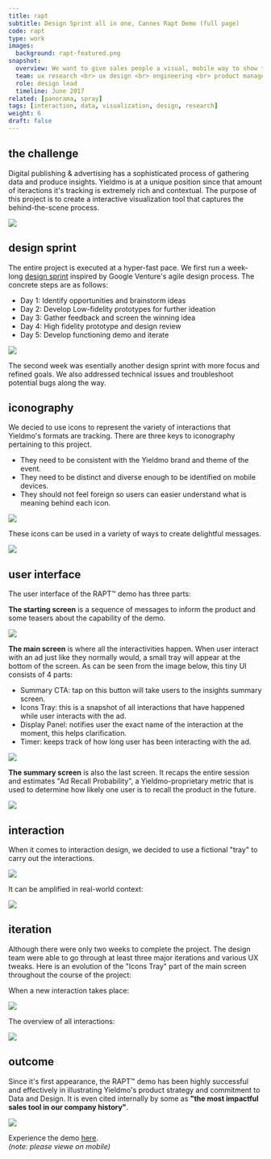 ```yaml
---
title: rapt
subtitle: Design Sprint all in one, Cannes Rapt Demo (full page)
code: rapt
type: work
images:
  background: rapt-featured.png
snapshot:
  overview: We want to give sales people a visual, mobile way to show that we capture a lot of human interactions before the click, and show the potential to tie that data to insights and more elemental advertiser goals (like brand lift). The demo needs to be conducive to an advertiser client looking at it on their own phone during Cannes social events (Yieldmo Yacht, etc.), and needs to be reliable in low connection speed environments. 
  team: ux research <br> ux design <br> engineering <br> product management <br> a/b testing
  role: design lead
  timeline: June 2017
related: [panorama, spray]
tags: [interaction, data, visualization, design, research]
weight: 6
draft: false
---
```


## the challenge

Digital publishing & advertising has a sophisticated process of gathering data and produce insights. Yieldmo is at a unique position since that amount of iteractions it's tracking is extremely rich and contextual. The purpose of this project is to create a interactive visualization tool that captures the behind-the-scene process.

<div><img src="/work/rapt/rapt-concept.jpg"></div>

## design sprint

The entire project is executed at a hyper-fast pace. We first run a week-long [design sprint](http://www.gv.com/sprint/) inspired by Google Venture's agile design process. The concrete steps are as follows:

- Day 1: Identify opportunities and brainstorm ideas
- Day 2: Develop Low-fidelity prototypes for further ideation
- Day 3: Gather feedback and screen the winning idea
- Day 4: High fidelity prototype and design review
- Day 5: Develop functioning demo and iterate

<div><img src="/work/rapt/design-sprint.jpg"></div>

The second week was esentially another design sprint with more focus and refined goals. We also addressed technical issues and troubleshoot potential bugs along the way.

## iconography

We decied to use icons to represent the variety of interactions that Yieldmo's formats are tracking. There are three keys to iconography pertaining to this project.

- They need to be consistent with the Yieldmo brand and theme of the event.
- They need to be distinct and diverse enough to be identified on mobile devices.
- They should not feel foreign so users can easier understand what is meaning behind each icon.

<div><img src="/work/rapt/iconography.jpg"></div>

These icons can be used in a variety of ways to create delightful messages.

<div><img src="/work/rapt/icons-trailer.gif"></div>

## user interface

The user interface of the RAPT™ demo has three parts:

**The starting screen** is a sequence of messages to inform the product and some teasers about the capability of the demo.

<div><img src="/work/rapt/perspective-1.jpg"></div>

**The main screen** is where all the interactivities happen. When user interact with an ad just like they normally would, a small tray will appear at the bottom of the screen. As can be seen from the image below, this tiny UI consists of 4 parts:

- Summary CTA: tap on this button will take users to the insights summary screen.
- Icons Tray: this is a snapshot of all interactions that have happened while user interacts with the ad.
- Display Panel: notifies user the exact name of the interaction at the moment, this helps clarification.
- Timer: keeps track of how long user has been interacting with the ad.

<div><img src="/work/rapt/main-screen.jpg"></div>

**The summary screen** is also the last screen. It recaps the entire session and estimates "Ad Recall Probability", a Yieldmo-proprietary metric that is used to determine how likely one user is to recall the product in the future.

<div><img src="/work/rapt/perspective-2.jpg"></div>

## interaction

When it comes to interaction design, we decided to use a fictional "tray" to carry out the interactions.

<div><img src="/work/rapt/interaction-tray.gif"></div>

It can be amplified in real-world context:

<div><img src="/work/rapt/interaction-context.gif"></div>

## iteration

Although there were only two weeks to complete the project. The design team were able to go through at least three major iterations and various UX tweaks. Here is an evolution of the "Icons Tray" part of the main screen throughout the course of the project:

When a new interaction takes place:

<div><img src="/work/rapt/iteration-1.jpg"></div>

The overview of all interactions:

<div><img src="/work/rapt/iteration-2.jpg"></div>

## outcome

Since it's first appearance, the RAPT™ demo has been highly successful and effectively in illustrating Yieldmo's product strategy and commitment to Data and Design. It is even cited internally by some as **"the most impactful sales tool in our company history"**.

<div><img src="/work/rapt/Video_Package_One-Sheeter.jpg"></div>

Experience the demo [here](http://adformatlab.yieldmo.com/rapt/).<br>
*(note: please viewe on mobile)*